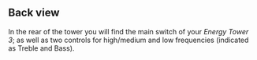 ## Back view

In the rear of the tower you will find the  main switch of your *Energy Tower 3*; as well as two controls for high/medium and low frequencies (indicated as Treble and Bass).
